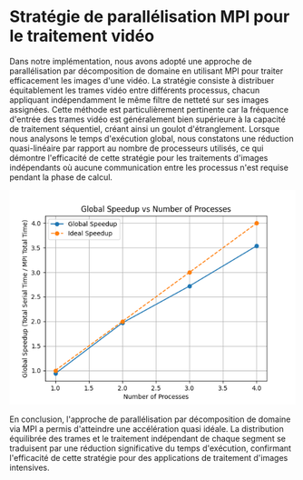 # Stratégie de parallélisation MPI pour le traitement vidéo

Dans notre implémentation, nous avons adopté une approche de parallélisation par décomposition de domaine en utilisant MPI pour traiter efficacement les images d'une vidéo. La stratégie consiste à distribuer équitablement les trames vidéo entre différents processus, chacun appliquant indépendamment le même filtre de netteté sur ses images assignées. Cette méthode est particulièrement pertinente car la fréquence d'entrée des trames vidéo est généralement bien supérieure à la capacité de traitement séquentiel, créant ainsi un goulot d'étranglement. Lorsque nous analysons le temps d'exécution global, nous constatons une réduction quasi-linéaire par rapport au nombre de processeurs utilisés, ce qui démontre l'efficacité de cette stratégie pour les traitements d'images indépendants où aucune communication entre les processus n'est requise pendant la phase de calcul.

![Accélération globale montrant des résultats quasi idéaux](global_speedup.png)

En conclusion, l'approche de parallélisation par décomposition de domaine via MPI a permis d'atteindre une accélération quasi idéale. La distribution équilibrée des trames et le traitement indépendant de chaque segment se traduisent par une réduction significative du temps d'exécution, confirmant l'efficacité de cette stratégie pour des applications de traitement d'images intensives.